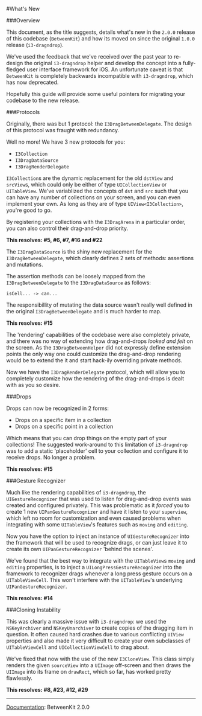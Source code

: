 #What's New###OverviewThis document, as the title suggests, details what's new in the  `2.0.0` release of this codebase (`BetweenKit`) and how its moved on since the original `1.0.0` release (`i3-dragndrop`).We've used the feedback that we've received over the past year to re-design the original `i3-dragndrop` helper and develop the concept into a fully-fledged user interface framework for iOS. An unfortunate caveat is that `BetweenKit` is completely backwards incompatible with `i3-dragndrop`, which has now deprecated.Hopefully this guide will provide some useful pointers for migrating your codebase to the new release.###ProtocolsOriginally, there was but 1 protocol: the `I3DragBetweenDelegate`. The design of this protocol was fraught with redundancy.Well no more! We have 3 new protocols for you:- `I3Collection`- `I3DragDataSource`
- `I3DragRenderDelegate``I3Collection`s are the dynamic replacement for the old `dstView` and `srcView`s, which could only be either of type `UICollectionView` or `UITableView`. We've variablized the concepts of `dst` and `src` such that you can have any number of collections on your screen, and you can even implement your own. As long as they are of type `UIView<I3Collection>`, you're good to go. By registering your collections with the `I3DragArena` in a particular order, you can also control their drag-and-drop priority. __This resolves: #5, #6, #7, #16 and #22__The `I3DragDataSource` is the shiny new replacement for the `I3DragBetweenDelegate`, which clearly defines 2 sets of methods: assertions and mutations. The assertion methods can be loosely mapped from the `I3DragBetweenDelegate` to the `I3DragDataSource` as follows: 	isCell... -> can...The responsibillity of mutating the data source wasn't really well defined in the original `I3DragBetweenDelegate` and is much harder to map. __This resolves:  #15__The 'rendering' capabilities of the codebase were also completely private, and there was no way of extending how drag-and-drops _looked and felt_ on the screen. As the `I3DragBetweenHelper` did not expressly define extension points the only way one could customize the drag-and-drop rendering would be to extend the it and start hack-ily overriding private methods. Now we have the `I3DragRenderDelegate` protocol, which will allow you to completely customize how the rendering of the drag-and-drops is dealt with as you so desire.###DropsDrops can now be recognized in 2 forms:- Drops on a specific item in a collection- Drops on a specific point in a collectionWhich means that you can drop things on the empty part of your collections! The suggested work-around to this limitation of `i3-dragndrop` was to add a static 'placeholder' cell to your collection and configure it to receive drops. No longer a problem.__This resolves: #15__###Gesture RecognizerMuch like the rendering capabilities of `i3-dragndrop`, the `UIGestureRecognizer` that was used to listen for drag-and-drop events was created and configured privately. This was problematic as it _forced_ you to create 1 new `UIPanGestureRecognizer` and have it listen to your `superview`, which left no room for customization and even caused problems when integrating with some `UITableView`'s features such as `moving` and `editing`.Now you have the option to inject an instance of `UIGestureRecognizer` into the framework that will be used to recognize drags, or can just leave it to create its own `UIPanGestureRecognizer` 'behind the scenes'.We've found that the best way to integrate with the `UITableView`s `moving` and `editing` properties, is to inject a `UILongPressGestureRecognizer` into the framework to recognizer drags whenever a long press gesture occurs on a `UITableViewCell`. This won't interfere with the `UITableView`'s underlying `UIPanGestureRecognizer`.__This resolves: #14__###Cloning InstabilityThis was clearly a massive issue with `i3-dragndrop`: we used the `NSKeyArchiver` and `NSKeyUnarchiver` to create copies of the dragging item in question. It often caused hard crashes due to various conflicting `UIView` properties and also made it very difficult to create your own subclasses of `UITableViewCell` and `UICollectionViewCell` to drag about.We've fixed that now with the use of the new `I3CloneView`. This class simply renders the given `sourceView` into a `UIImage` off-screen and then draws the `UIImage` into its frame on `drawRect`, which so far, has worked pretty flawlessly.__This resolves: #8, #23, #12, #29_____<u>Documentation</u>: BetweenKit 2.0.0